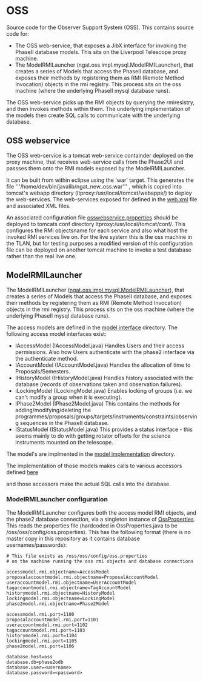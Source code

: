 # OSS

Source code for the Observer Support System (OSS). This contains source code for:
* The OSS web-service, that exposes a JibX interface for invoking the PhaseII database models. This sits on the Liverpool Telescope proxy machine.
* The ModelRMILauncher (ngat.oss.impl.mysql.ModelRMILauncher), that creates a series of Models that access the PhaseII database, and exposes their methods by registering them as RMI (Remote Method Invocation)  objects in the rmi registry. This process sits on the oss machine (where the underlying PhaseII mysql database runs).

The OSS web-service picks up the RMI objects by querying the rmiresistry, and then invokes methods within them. The underlying implementation of the models then create SQL calls to communicate with the underlying database.


## OSS webservice

The OSS web-service is a tomcat web-service containder deployed on the proxy machine, that receives web-service calls from the Phase2UI and passses them onto the RMI models exposed by the ModelRMILauncher.

It can be built from within eclipse using the 'war' target. This generates the file '''/home/dev/bin/javalib/ngat_new_oss.war''' , which is copied into tomcat's webapp directory (ltproxy:/usr/local/tomcat/webapps/) to deploy the web-services. The web-services exposed for defined in the [web.xml](WEB-INF/web.xml) file and associated XML files.

An associated configuration file [osswebservice.properties](resources/config/osswebservice.properties.live) should be deployed to tomcats conf directory ltproxy:/usr/local/tomcat/conf/. This configures the RMI objectsname for each service and also what host the invoked RMI services live on. For the live system this is the oss machine in the TLAN, but for testing purposes a modified version of this configuration file can be deployed on another tomcat machine to invoke a test database rather than the real live one.

## ModelRMILauncher

The ModelRMILauncher ([ngat.oss.impl.mysql.ModelRMILauncher](WEB-INF/src/ngat/oss/impl/mysql/ModelRMILauncher.java)), that creates a series of Models that access the PhaseII database, and exposes their methods by registering them as RMI (Remote Method Invocation) objects in the rmi registry. This process sits on the oss machine (where the underlying PhaseII mysql database runs).

The access models are defined in the [model interface](WEB-INF/src/ngat/oss/model/) directory. The following access model interfaces exist:

* IAccessModel  (IAccessModel.java) Handles Users and their access permissions. Also how Users authenticate with the phase2 interface via the authenticate method.
* IAccountModel (IAccountModel.java) Handles the allocation of time to Proposals/Semesters.
* IHistoryModel (IHistoryModel.java) Handles history associated with the database (records of observations taken and observation failures).
* ILockingModel (ILockingModel.java) Enables locking of groups (i.e. we can't modify a group when it is executing).
* IPhase2Model  (IPhase2Model.java) This contains the methods for adding/modifying/deleting the programmes/proposals/groups/targets/instruments/constraints/observing sequences in the PhaseII database.
* IStatusModel  (IStatusModel.java) This provides a status interface - this seems mainly to do with getting rotator offsets for the science instruments mounted on the telescope.

The model's are implmented in the [model implementation](WEB-INF/src/ngat/oss/impl/mysql/model) directory.

The implementation of those models makes calls to various accessors defined [here](WEB-INF/src/ngat/oss/impl/mysql/accessors)

and those accessors make the actual SQL calls into the database.

### ModelRMILauncher configuration

The ModelRMILauncher configures both the access model RMI objects, and the phase2 database connection, via a singleton instance of [OssProperties](WEB-INF/src/ngat/oss/configuration/OssProperties.java). This reads the properties file (hardcoded in OssProperties.java to be /oss/oss/config/oss.properties). This has the following format (there is no master copy in this repository as it contains database usernames/passwords):

```
# This file exists as /oss/oss/config/oss.properties
# on the machine running the oss rmi objects and database connections

accessmodel.rmi.objectname=AccessModel
proposalaccountmodel.rmi.objectname=ProposalAccountModel
useraccountmodel.rmi.objectname=UserAccountModel
tagaccountmodel.rmi.objectname=TagAccountModel
historymodel.rmi.objectname=HistoryModel
lockingmodel.rmi.objectname=LockingModel
phase2model.rmi.objectname=Phase2Model

accessmodel.rmi.port=1100
proposalaccountmodel.rmi.port=1101
useraccountmodel.rmi.port=1102
tagaccountmodel.rmi.port=1103
historymodel.rmi.port=1104
lockingmodel.rmi.port=1105
phase2model.rmi.port=1106

database.host=oss
database.db=phase2odb
database.user=<username>
database.password=<password>
```

